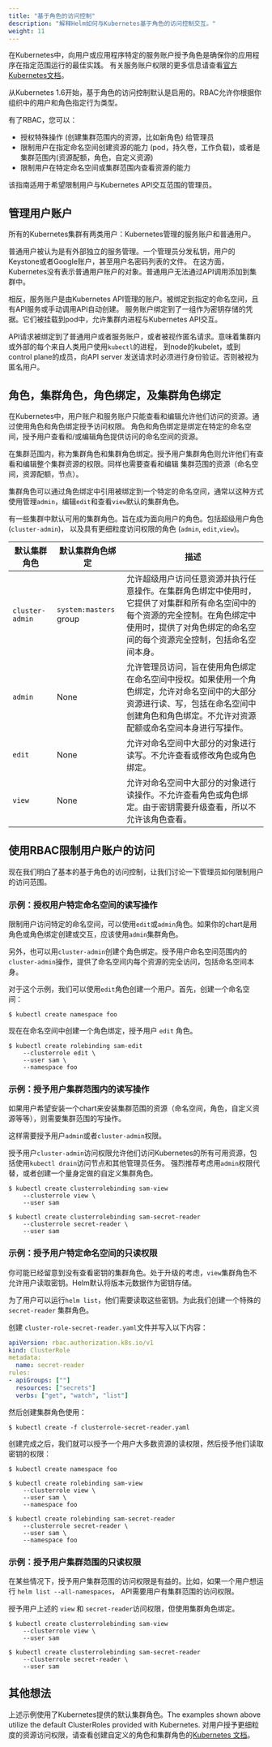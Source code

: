 ```yaml
---
title: "基于角色的访问控制"
description: "解释Helm如何与Kubernetes基于角色的访问控制交互。"
weight: 11
---
```


在Kubernetes中，向用户或应用程序特定的服务账户授予角色是确保你的应用程序在指定范围运行的最佳实践。
有关服务账户权限的更多信息请查看[官方Kubernetes文档](https://kubernetes.io/docs/reference/access-authn-authz/rbac/#service-account-permissions)。

从Kubernetes 1.6开始，基于角色的访问控制默认是启用的。RBAC允许你根据你组织中的用户和角色指定行为类型。

有了RBAC，您可以：

- 授权特殊操作 (创建集群范围内的资源，比如新角色) 给管理员
- 限制用户在指定命名空间创建资源的能力 (pod，持久卷，工作负载)，或者是集群范围内(资源配额，角色，自定义资源)
- 限制用户在特定命名空间或集群范围内查看资源的能力

该指南适用于希望限制用户与Kubernetes API交互范围的管理员。

## 管理用户账户

所有的Kubernetes集群有两类用户：Kubernetes管理的服务账户和普通用户。

普通用户被认为是有外部独立的服务管理。一个管理员分发私钥，用户的Keystone或者Google账户，甚至用户名密码列表的文件。
在这方面，Kubernetes没有表示普通用户账户的对象。普通用户无法通过API调用添加到集群中。

相反，服务账户是由Kubernetes API管理的账户。被绑定到指定的命名空间，且有API服务或手动调用API自动创建。
服务账户绑定到了一组作为密钥存储的凭据。它们被挂载到pod中，允许集群内进程与Kubernetes API交互。

API请求被绑定到了普通用户或者服务账户，或者被视作匿名请求。意味着集群内或外部的每个来自人类用户使用`kubectl`的进程，
到node的kubelet，或到control plane的成员，向API server 发送请求时必须进行身份验证。否则被视为匿名用户。

## 角色，集群角色，角色绑定，及集群角色绑定

在Kubernetes中，用户账户和服务账户只能查看和编辑允许他们访问的资源。通过使用角色和角色绑定授予访问权限。
角色和角色绑定是绑定在特定的命名空间，授予用户查看和/或编辑角色提供访问的命名空间的资源。

在集群范围内，称为集群角色和集群角色绑定。授予用户集群角色则允许他们有查看和编辑整个集群资源的权限。同样也需要查看和编辑
集群范围的资源（命名空间，资源配额，节点）。

集群角色可以通过角色绑定中引用被绑定到一个特定的命名空间，通常以这种方式使用管理`admin`，编辑`edit`和查看`view`默认的集群角色。

有一些集群中默认可用的集群角色。旨在成为面向用户的角色。包括超级用户角色(`cluster-admin`)， 以及具有更细粒度访问权限的角色 (`admin`,
`edit`,`view`)。

| 默认集群角色 | 默认集群角色绑定 | 描述
|---------------------|----------------------------|-------------
| `cluster-admin`     | `system:masters` group     | 允许超级用户访问任意资源并执行任意操作。在集群角色绑定中使用时，它提供了对集群和所有命名空间中的每个资源的完全控制。在角色绑定中使用时，提供了对角色绑定的命名空间的每个资源完全控制，包括命名空间本身。
| `admin`             | None                       | 允许管理员访问，旨在使用角色绑定在命名空间中授权。如果使用一个角色绑定，允许对命名空间中的大部分资源进行读、写，包括在命名空间中创建角色和角色绑定。不允许对资源配额或命名空间本身进行写操作。
| `edit`              | None                       | 允许对命名空间中大部分的对象进行读写。不允许查看或修改角色或角色绑定。
| `view`              | None                       | 允许对命名空间中大部分的对象进行读操作。不允许查看角色或角色绑定。由于密钥需要升级查看，所以不允许该角色查看。

## 使用RBAC限制用户账户的访问

现在我们明白了基本的基于角色的访问控制，让我们讨论一下管理员如何限制用户的访问范围。

### 示例：授权用户特定命名空间的读写操作

限制用户访问特定的命名空间，可以使用`edit`或`admin`角色。如果你的chart是用角色或角色绑定创建或交互，应该使用`admin`集群角色。

另外，也可以用`cluster-admin`创建个角色绑定。授予用户命名空间范围内的`cluster-admin`操作，提供了命名空间内每个资源的完全访问，包括命名空间本身。

对于这个示例，我们可以使用`edit`角色创建一个用户。首先，创建一个命名空间：

```console
$ kubectl create namespace foo
```

现在在命名空间中创建一个角色绑定，授予用户 `edit` 角色。

```console
$ kubectl create rolebinding sam-edit
    --clusterrole edit \​
    --user sam \​
    --namespace foo
```

### 示例：授予用户集群范围内的读写操作

如果用户希望安装一个chart来安装集群范围的资源（命名空间，角色，自定义资源等等），则需要集群范围的写操作。

这样需要授予用户`admin`或者`cluster-admin`权限。

授予用户`cluster-admin`访问权限允许他们访问Kubernetes的所有可用资源，包括使用`kubectl drain`访问节点和其他管理员任务。
强烈推荐考虑用`admin`权限代替，或者创建一个量身定做的自定义集群角色。

```console
$ kubectl create clusterrolebinding sam-view
    --clusterrole view \​
    --user sam

$ kubectl create clusterrolebinding sam-secret-reader
    --clusterrole secret-reader \​
    --user sam
```

### 示例：授予用户特定命名空间的只读权限

你可能已经留意到没有查看密钥的集群角色。处于升级的考虑，`view`集群角色不允许用户读取密钥。Helm默认将版本元数据作为密钥存储。

为了用户可以运行`helm list`，他们需要读取这些密钥。为此我们创建一个特殊的 `secret-reader` 集群角色。

创建 `cluster-role-secret-reader.yaml`文件并写入以下内容：

```yaml
apiVersion: rbac.authorization.k8s.io/v1​
kind: ClusterRole​
metadata:​
  name: secret-reader​
rules:​
- apiGroups: [""]​
  resources: ["secrets"]​
  verbs: ["get", "watch", "list"]
```

然后创建集群角色使用：

```console
$ kubectl create -f clusterrole-secret-reader.yaml​
```

创建完成之后，我们就可以授予一个用户大多数资源的读权限，然后授予他们读取密钥的权限：

```console
$ kubectl create namespace foo

$ kubectl create rolebinding sam-view
    --clusterrole view \​
    --user sam \​
    --namespace foo

$ kubectl create rolebinding sam-secret-reader
    --clusterrole secret-reader \​
    --user sam \​
    --namespace foo
```

### 示例：授予用户集群范围的只读权限

在某些情况下，授予用户集群范围的访问权限是有益的。比如，如果一个用户想运行 `helm list --all-namespaces`，
API需要用户有集群范围的访问权限。

授予用户上述的 `view` 和 `secret-reader`访问权限，但使用集群角色绑定。

```console
$ kubectl create clusterrolebinding sam-view
    --clusterrole view \​
    --user sam

$ kubectl create clusterrolebinding sam-secret-reader
    --clusterrole secret-reader \​
    --user sam
```

## 其他想法

上述示例使用了Kubernetes提供的默认集群角色。The examples shown above utilize the default ClusterRoles provided with
Kubernetes. 对用户授予更细粒度的资源访问权限，请查看创建自定义的角色和集群角色的[Kubernetes
文档](https://kubernetes.io/docs/reference/access-authn-authz/rbac/)。
